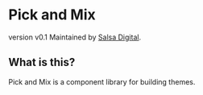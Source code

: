 Pick and Mix
========
version v0.1
Maintained by [Salsa Digital](http://salsadigital.com.au/).

What is this?
-----------
Pick and Mix is a component library for building themes.
